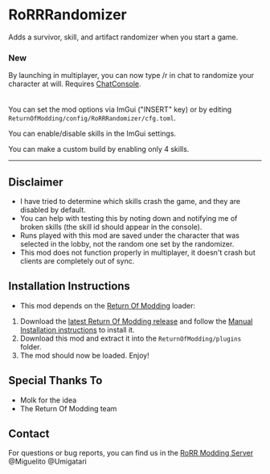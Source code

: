 # RoRRRandomizer
Adds a survivor, skill, and artifact randomizer when you start a game.

### New
By launching in multiplayer, you can now type /r in chat to randomize your character at will. Requires [ChatConsole](https://thunderstore.io/c/risk-of-rain-returns/p/SmoothSpatula/ChatConsole/).
<br><br><br>
You can set the mod options via ImGui ("INSERT" key) or by editing `ReturnOfModding/config/RoRRRandomizer/cfg.toml`.

You can enable/disable skills in the ImGui settings. 

You can make a custom build by enabling only 4 skills.

---

## Disclaimer
* I have tried to determine which skills crash the game, and they are disabled by default.
* You can help with testing this by noting down and notifying me of broken skills (the skill id should appear in the console).
* Runs played with this mod are saved under the character that was selected in the lobby, not the random one set by the randomizer.
* This mod does not function properly in multiplayer, it doesn't crash but clients are completely out of sync.

## Installation Instructions

* This mod depends on the [Return Of Modding](https://github.com/return-of-modding/ReturnOfModding) loader:
1. Download the [latest Return Of Modding release](https://github.com/return-of-modding/ReturnOfModding/releases) and follow the [Manual Installation instructions](https://github.com/return-of-modding/ReturnOfModding#manual-installation) to install it.
2. Download this mod and extract it into the `ReturnOfModding/plugins` folder.
3. The mod should now be loaded. Enjoy!
  
## Special Thanks To
* Molk for the idea
* The Return Of Modding team

## Contact
For questions or bug reports, you can find us in the [RoRR Modding Server](https://discord.gg/VjS57cszMq) @Miguelito @Umigatari

